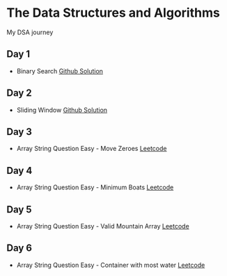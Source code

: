 # The Data Structures and Algorithms

My DSA journey

## Day 1

- Binary Search [Github Solution](https://github.com/habib-ahmed-00/dsa/blob/main/Algorithms/Binary%20Search.py)

## Day 2

- Sliding Window [Github Solution](https://github.com/habib-ahmed-00/dsa/blob/main/Algorithms/Sliding%20Window.py)

## Day 3

- Array String Question Easy - Move Zeroes [Leetcode](https://leetcode.com/problems/move-zeroes/)

## Day 4

- Array String Question Easy - Minimum Boats [Leetcode](https://leetcode.com/problems/boats-to-save-people/)


## Day 5

- Array String Question Easy - Valid Mountain Array [Leetcode](https://leetcode.com/problems/valid-mountain-array/)


## Day 6

- Array String Question Easy - Container with most water [Leetcode](https://leetcode.com/problems/container-with-most-water/)